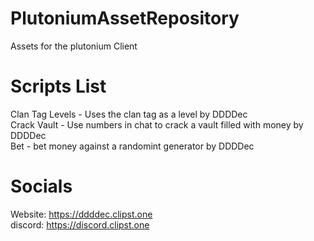 # PlutoniumAssetRepository
Assets for the plutonium Client

# Scripts List
Clan Tag Levels - Uses the clan tag as a level by DDDDec<br />
Crack Vault - Use numbers in chat to crack a vault filled with money by DDDDec<br />
Bet - bet money against a randomint generator by DDDDec<br />

# Socials
Website: https://ddddec.clipst.one<br />
discord: https://discord.clipst.one
